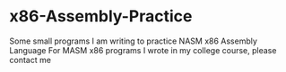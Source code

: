 # x86-Assembly-Practice
Some small programs I am writing to practice NASM x86 Assembly Language 
For MASM x86 programs I wrote in my college course, please contact me 
